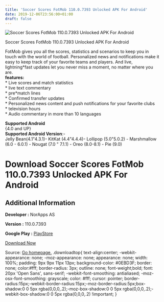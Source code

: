 ```yaml
---
title: 'Soccer Scores FotMob 110.0.7393 Unlocked APK For Android'
date: 2019-12-06T23:56:00+01:00
draft: false
---
```


![Soccer Scores FotMob 110.0.7393 Unlocked APK For Android](https://i0.wp.com/apkhome.net/wp-content/uploads/2019/11/Soccer-Scores-FotMob-110.0.7393-Unlocked.png "Soccer Scores FotMob 110.0.7393 Unlocked APK For Android")

  

Soccer Scores FotMob 110.0.7393 Unlocked APK For Android

FotMob gives you all the scores, statistics and scenarios to keep you in touch with the world of football. Personalized news and notifications make it easy to keep track of your favorite teams and players. And live, lightning\*fast updates let you never miss a moment, no matter where you are.  
**features:**  
\* Live scores and match statistics  
\* live text commentary  
\* pre\*match lines  
\* Confirmed transfer updates  
\* Personalized news content and push notifications for your favorite clubs  
\* television hours  
\* Audio commentary in more than 10 languages

**Supported Android**  
{4.0 and UP}  
**Supported Android Version**:-  
Jelly Bean(4.1"4.3.1)- KitKat (4.4"4.4.4)- Lollipop (5.0"5.0.2) - Marshmallow (6.0 - 6.0.1) - Nougat (7.0 " 7.1.1) - Oreo (8.0-8.1) - Pie (9.0)

Download Soccer Scores FotMob 110.0.7393 Unlocked APK For Android
=================================================================

Additional Information
----------------------

**Developer :** NorApps AS

**Version :** 110.0.7393

**Google Play :** [PlayStore](https://play.google.com/store/apps/details?id=com.mobilefootie.wc2010)

  

[Download Now](https://store4app.co/post/soccer-scores-fotmob-110-0-7393-unlocked-apk-for-android_1575119395)

  
Source: [Go homepage.](https://store4app.co/post/soccer-scores-fotmob-110-0-7393-unlocked-apk-for-android_1575119395) .downloadtop{ text-align:center; -webkit-appearance: none; -moz-appearance: none; appearance: none; width: 100%; padding: 9px 9px 11px 13px; background-color: #0EBD3F; border: none; color:#fff; border-radius: 3px; outline: none; font-weight;bold; font: 20px 'Open Sans', sans-serif; -webkit-font-smoothing: antialiased; -moz-osx-font-smoothing: grayscale; color: #fff; cursor: pointer; border-radius:15px;-webkit-border-radius:15px;-moz-border-radius:5px;box-shadow:0 0 5px rgba(0,0,0,.2);-moz-box-shadow:0 0 5px rgba(0,0,0,.2);-webkit-box-shadow:0 0 5px rgba(0,0,0,.2) !important; }